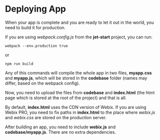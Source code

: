 # Deploying App

When your app is complete and you are ready to let it out in the world, you need to build it for production.

If you are using *webpack.config.js* from the **jet-start** project, you can run:

```
webpack --env.production true
``` 

or

```
npm run build
```

Any of this commands will compile the whole app in two files, **myapp.css** and **myapp.js**, which will be stored in the **codebase** folder (names may differ, based on the webpack config).

Now, you need to upload the files from **codebase** and **index.html** (the html page which is stored at the root of the project) and that is all.

By default, **index.html** uses the CDN version of Webix. If you are using Webix PRO, you need to fix paths in **index.html** to the place where *webix.js* and *webix.css* are stored on the production server. 

After building an app, you need to include **webix.js** and **codebase/myapp.js**. There are no extra dependencies.